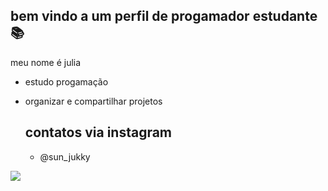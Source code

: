 ## bem vindo a um perfil de progamador estudante 📚

meu nome é julia

- estudo progamação
- organizar e compartilhar projetos

  ## contatos via instagram

  - @sun_jukky

 ![](https://media1.tenor.com/m/w3APLkMuTX0AAAAC/computer-work.gif)
